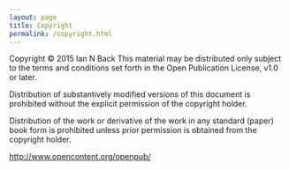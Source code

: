 ```yaml
---
layout: page
title: Copyright
permalink: /copyright.html
---
```


Copyright © 2015 Ian N Back This material may be distributed only subject to the terms and conditions set forth in the Open Publication License, v1.0 or later.

Distribution of substantively modified versions of this document is prohibited without the explicit permission of the copyright holder.

Distribution of the work or derivative of the work in any standard (paper) book form is prohibited unless prior permission is obtained from the copyright holder.

<http://www.opencontent.org/openpub/>

